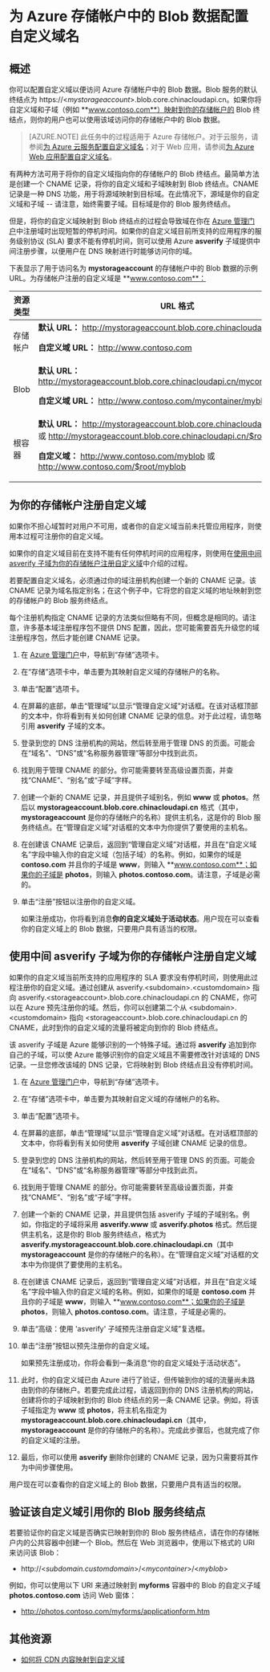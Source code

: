 <properties 
	pageTitle="配置存储帐户中 Blob 数据的域名 | Windows Azure" 
	description="了解如何配置自定义域以便访问 Azure 存储帐户中的 Blob 数据。" 
	services="storage" 
	documentationCenter="" 
	authors="tamram" 
	manager="adinah" 
	editor=""/>

<tags 
	ms.service="storage" 
	ms.date="09/03/2015" 
	wacn.date="01/29/2016"/>


# 为 Azure 存储帐户中的 Blob 数据配置自定义域名

## 概述

你可以配置自定义域以便访问 Azure 存储帐户中的 Blob 数据。Blob 服务的默认终结点为 https://<*mystorageaccount*>.blob.core.chinacloudapi.cn。如果你将自定义域和子域（例如 **www.contoso.com**）映射到你的存储帐户的 Blob 终结点，则你的用户也可以使用该域访问你的存储帐户中的 Blob 数据。


> [AZURE.NOTE]	此任务中的过程适用于 Azure 存储帐户。对于云服务，请参阅<a href = "/documentation/articles/cloud-services-custom-domain-name/">为 Azure 云服务配置自定义域名</a>；对于 Web 应用，请参阅<a href="/documentation/articles/web-sites-custom-domain-name/">为 Azure Web 应用配置自定义域名</a>。 

有两种方法可用于将你的自定义域指向你的存储帐户的 Blob 终结点。最简单方法是创建一个 CNAME 记录，将你的自定义域和子域映射到 Blob 终结点。CNAME 记录是一种 DNS 功能，用于将源域映射到目标域。在此情况下，源域是你的自定义域和子域 -- 请注意，始终需要子域。目标域是你的 Blob 服务终结点。

但是，将你的自定义域映射到 Blob 终结点的过程会导致域在你在 [Azure 管理门户](https://manage.windowsazure.cn)中注册域时出现短暂的停机时间。如果你的自定义域目前所支持的应用程序的服务级别协议 (SLA) 要求不能有停机时间，则可以使用 Azure **asverify** 子域提供中间注册步骤，以便用户在 DNS 映射进行时能够访问你的域。

下表显示了用于访问名为 **mystorageaccount** 的存储帐户中的 Blob 数据的示例 URL。为存储帐户注册的自定义域是 **www.contoso.com**：

资源类型|URL 格式
---|---
存储帐户|**默认 URL：** http://mystorageaccount.blob.core.chinacloudapi.cn<p>**自定义域 URL：** http://www.contoso.com</td>
Blob|**默认 URL：** http://mystorageaccount.blob.core.chinacloudapi.cn/mycontainer/myblob<p>**自定义域 URL：** http://www.contoso.com/mycontainer/myblob
根容器|**默认 URL：** http://mystorageaccount.blob.core.chinacloudapi.cn/myblob 或 http://mystorageaccount.blob.core.chinacloudapi.cn/$root/myblob<p>**自定义域：** http://www.contoso.com/myblob 或 http://www.contoso.com/$root/myblob

## 为你的存储帐户注册自定义域

如果你不担心域暂时对用户不可用，或者你的自定义域当前未托管应用程序，则使用本过程可注册你的自定义域。

如果你的自定义域目前在支持不能有任何停机时间的应用程序，则使用在<a href="#register-asverify">使用中间 asverify 子域为你的存储帐户注册自定义域</a>中介绍的过程。

若要配置自定义域名，必须通过你的域注册机构创建一个新的 CNAME 记录。该 CNAME 记录为域名指定别名；在这个例子中，它将您的自定义域的地址映射到您的存储帐户的 Blob 服务终结点。

每个注册机构指定 CNAME 记录的方法类似但略有不同，但概念是相同的。请注意，许多基本域注册程序包不提供 DNS 配置，因此，您可能需要首先升级您的域注册程序包，然后才能创建 CNAME 记录。

1.  在 [Azure 管理门户](https://manage.windowsazure.cn)中，导航到“存储”选项卡。

2.  在“存储”选项卡中，单击要为其映射自定义域的存储帐户的名称。

3.  单击“配置”选项卡。

4.  在屏幕的底部，单击“管理域”以显示“管理自定义域”对话框。在该对话框顶部的文本中，你将看到有关如何创建 CNAME 记录的信息。对于此过程，请忽略引用 **asverify** 子域的文本。

5.  登录到您的 DNS 注册机构的网站，然后转至用于管理 DNS 的页面。可能会在“域名”、“DNS”或“名称服务器管理”等部分中找到此页。

6.  找到用于管理 CNAME 的部分。你可能需要转至高级设置页面，并查找“CNAME”、“别名”或“子域”字样。

7.  创建一个新的 CNAME 记录，并且提供子域别名，例如 **www** 或 **photos**。然后以 **mystorageaccount.blob.core.chinacloudapi.cn** 格式（其中，**mystorageaccount** 是你的存储帐户的名称）提供主机名，这是你的 Blob 服务终结点。在“管理自定义域”对话框的文本中为你提供了要使用的主机名。

8.  在创建该 CNAME 记录后，返回到“管理自定义域”对话框，并且在“自定义域名”字段中输入你的自定义域（包括子域）的名称。例如，如果你的域是 **contoso.com** 并且你的子域是 **www**，则输入 **www.contoso.com**；如果你的子域是 **photos**，则输入 **photos.contoso.com**。请注意，子域是必需的。

9. 单击“注册”按钮以注册你的自定义域。

	如果注册成功，你将看到消息**你的自定义域处于活动状态**。用户现在可以查看你的自定义域上的 Blob 数据，只要用户具有适当的权限。

## 使用中间 asverify 子域为你的存储帐户注册自定义域

如果你的自定义域当前所支持的应用程序的 SLA 要求没有停机时间，则使用此过程注册你的自定义域。通过创建从 asverify.&lt;subdomain&gt;.&lt;customdomain&gt; 指向 asverify.&lt;storageaccount&gt;.blob.core.chinacloudapi.cn 的 CNAME，你可以在 Azure 预先注册你的域。然后，你可以创建第二个从 &lt;subdomain&gt;.&lt;customdomain&gt; 指向 &lt;storageaccount&gt;.blob.core.chinacloudapi.cn 的 CNAME，此时到你的自定义域的流量将被定向到你的 Blob 终结点。

该 asverify 子域是 Azure 能够识别的一个特殊子域。通过将 **asverify** 追加到你自己的子域，可以使 Azure 能够识别你的自定义域且不需要修改针对该域的 DNS 记录。一旦您修改该域的 DNS 记录，它将映射到 Blob 终结点且没有停机时间。

1.  在 [Azure 管理门户](https://manage.windowsazure.cn)中，导航到“存储”选项卡。

2.  在“存储”选项卡中，单击要为其映射自定义域的存储帐户的名称。

3.  单击“配置”选项卡。

4.  在屏幕的底部，单击“管理域”以显示“管理自定义域”对话框。在对话框顶部的文本中，你将看到有关如何使用 **asverify** 子域创建 CNAME 记录的信息。

5.  登录到您的 DNS 注册机构的网站，然后转至用于管理 DNS 的页面。可能会在“域名”、“DNS”或“名称服务器管理”等部分中找到此页。

6.  找到用于管理 CNAME 的部分。你可能需要转至高级设置页面，并查找“CNAME”、“别名”或“子域”字样。

7.  创建一个新的 CNAME 记录，并且提供包括 asverify 子域的子域别名。例如，你指定的子域将采用 **asverify.www** 或 **asverify.photos** 格式。然后提供主机名，这是你的 Blob 服务终结点，格式为 **asverify.mystorageaccount.blob.core.chinacloudapi.cn**（其中 **mystorageaccount** 是你的存储帐户的名称）。在“管理自定义域”对话框的文本中为你提供了要使用的主机名。

8.  在创建该 CNAME 记录后，返回到“管理自定义域”对话框，并且在“自定义域名”字段中输入你的自定义域的名称。例如，如果你的域是 **contoso.com** 并且你的子域是 **www**，则输入 **www.contoso.com**；如果你的子域是 **photos**，则输入 **photos.contoso.com**。请注意，子域是必需的。

9.	单击“高级：使用 'asverify' 子域预先注册自定义域”复选框。

10. 单击“注册”按钮以预先注册你的自定义域。

	如果预先注册成功，你将会看到一条消息“你的自定义域处于活动状态”。

11. 此时，你的自定义域已由 Azure 进行了验证，但传输到你的域的流量尚未路由到你的存储帐户。若要完成此过程，请返回到你的 DNS 注册机构的网站，创建将你的子域映射到你的 Blob 终结点的另一条 CNAME 记录。例如，将该子域指定为 **www** 或 **photos**，将主机名指定为 **mystorageaccount.blob.core.chinacloudapi.cn**（其中，**mystorageaccount** 是你的存储帐户的名称）。完成此步骤后，也就完成了你的自定义域的注册。

12. 最后，你可以使用 **asverify** 删除你创建的 CNAME 记录，因为只需要将其作为中间步骤使用。

用户现在可以查看你的自定义域上的 Blob 数据，只要用户具有适当的权限。

## 验证该自定义域引用你的 Blob 服务终结点

若要验证你的自定义域是否确实已映射到你的 Blob 服务终结点，请在你的存储帐户内的公共容器中创建一个 Blob。然后在 Web 浏览器中，使用以下格式的 URI 来访问该 Blob：

-   http://<*subdomain.customdomain*>/<*mycontainer*>/<*myblob*>

例如，你可以使用以下 URI 来通过映射到 **myforms** 容器中的 Blob 的自定义子域 **photos.contoso.com** 访问 Web 窗体：

-   http://photos.contoso.com/myforms/applicationform.htm

## 其他资源

-   <a href="http://msdn.microsoft.com/zh-cn/library/azure/gg680307.aspx">如何将 CDN 内容映射到自定义域</a>
 

<!---HONumber=Mooncake_0118_2016-->